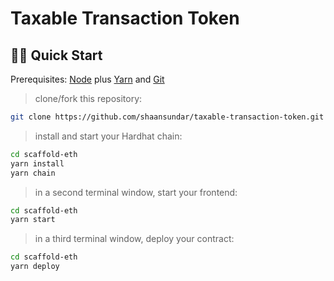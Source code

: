 # Taxable Transaction Token
## 🏄‍♂️ Quick Start

Prerequisites: [Node](https://nodejs.org/en/download/) plus [Yarn](https://classic.yarnpkg.com/en/docs/install/) and [Git](https://git-scm.com/downloads)

> clone/fork this repository:

```bash
git clone https://github.com/shaansundar/taxable-transaction-token.git
```

> install and start your Hardhat chain:

```bash
cd scaffold-eth
yarn install
yarn chain
```

> in a second terminal window, start your frontend:

```bash
cd scaffold-eth
yarn start
```

> in a third terminal window, deploy your contract:

```bash
cd scaffold-eth
yarn deploy
```
